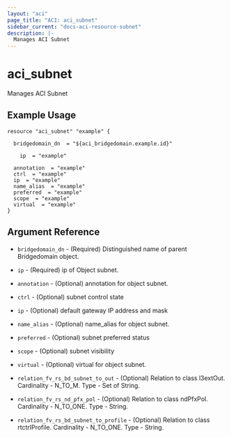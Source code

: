 ```yaml
---
layout: "aci"
page_title: "ACI: aci_subnet"
sidebar_current: "docs-aci-resource-subnet"
description: |-
  Manages ACI Subnet
---
```


# aci_subnet #
Manages ACI Subnet

## Example Usage ##

```hcl
resource "aci_subnet" "example" {

  bridgedomain_dn  = "${aci_bridgedomain.example.id}"

    ip  = "example"

  annotation  = "example"
  ctrl  = "example"
  ip  = "example"
  name_alias  = "example"
  preferred  = "example"
  scope  = "example"
  virtual  = "example"
}
```
## Argument Reference ##
* `bridgedomain_dn` - (Required) Distinguished name of parent Bridgedomain object.
* `ip` - (Required) ip of Object subnet.
* `annotation` - (Optional) annotation for object subnet.
* `ctrl` - (Optional) subnet control state
* `ip` - (Optional) default gateway IP address and mask
* `name_alias` - (Optional) name_alias for object subnet.
* `preferred` - (Optional) subnet preferred status
* `scope` - (Optional) subnet visibility
* `virtual` - (Optional) virtual for object subnet.

* `relation_fv_rs_bd_subnet_to_out` - (Optional) Relation to class l3extOut. Cardinality - N_TO_M. Type - Set of String.
                
* `relation_fv_rs_nd_pfx_pol` - (Optional) Relation to class ndPfxPol. Cardinality - N_TO_ONE. Type - String.
                
* `relation_fv_rs_bd_subnet_to_profile` - (Optional) Relation to class rtctrlProfile. Cardinality - N_TO_ONE. Type - String.
                


